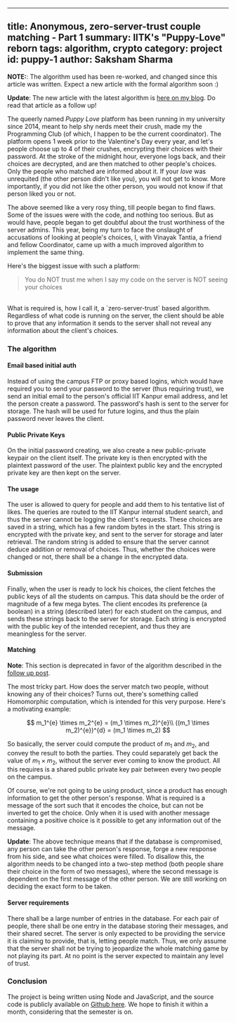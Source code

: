 ------
title: Anonymous, zero-server-trust couple matching - Part 1
summary: IITK's "Puppy-Love" reborn
tags: algorithm, crypto
category: project
id: puppy-1
author: Saksham Sharma
------

<script type="text/x-mathjax-config">
MathJax.Hub.Config({
  tex2jax: {inlineMath: [['$','$'], ['\\(','\\)']]}
});
</script>
<script type="text/javascript" async
  src="https://cdn.mathjax.org/mathjax/latest/MathJax.js?config=TeX-MML-AM_CHTML">
</script>

**NOTE:**: The algorithm used has been re-worked, and changed since this article was written. Expect a new article with the formal algorithm soon :)

**Update**: The new article with the latest algorithm is [here on my blog](/2016/11/puppy2). Do read that article as a follow up!

The queerly named *Puppy Love* platform has been running in my university since 2014, meant to help shy nerds meet their crush, made my the Programming Club (of which, I happen to be the current coordinator). The platform opens 1 week prior to the Valentine's Day every year, and let's people choose up to 4 of their crushes, encrypting their choices with their password. At the stroke of the midnight hour, everyone logs back, and their choices are decrypted, and are then matched to other people's choices. Only the people who matched are informed about it. If your *love* was unrequited (the other person didn't like you), you will not get to know. More importantly, if you did not like the other person, you would not know if that person liked you or not.

The above seemed like a very rosy thing, till people began to find flaws. Some of the issues were with the code, and nothing too serious. But as would have, people began to get doubtful about the trust worthiness of the server admins. This year, being my turn to face the onslaught of accusations of looking at people's choices, I, with Vinayak Tantia, a friend and fellow Coordinator, came up with a much improved algorithm to implement the same thing.

Here's the biggest issue with such a platform:

> You do NOT trust me when I say my code on the server is NOT seeing your choices

<br>
What is required is, how I call it, a `zero-server-trust` based algorithm. Regardless of what code is running on the server, the client should be able to prove that any information it sends to the server shall not reveal any information about the client's choices.

### The algorithm

#### Email based initial auth
Instead of using the campus FTP or proxy based logins, which would have required you to send your password to the server (thus requiring trust), we send an initial email to the person's official IIT Kanpur email address, and let the person create a password. The password's hash is sent to the server for storage. The hash will be used for future logins, and thus the plain password never leaves the client.

#### Public Private Keys
On the initial password creating, we also create a new public-private keypair on the client itself. The private key is then encrypted with the plaintext password of the user. The plaintext public key and the encrypted private key are then kept on the server.

#### The usage
The user is allowed to query for people and add them to his tentative list of likes. The queries are routed to the IIT Kanpur internal student search, and thus the server cannot be logging the client's requests. These choices are saved in a string, which has a few random bytes in the start. This string is encrypted with the private key, and sent to the server for storage and later retrieval. The random string is added to ensure that the server cannot deduce addition or removal of choices. Thus, whether the choices were changed or not, there shall be a change in the encrypted data.

#### Submission
Finally, when the user is ready to lock his choices, the client fetches the public keys of all the students on campus. This data should be the order of magnitude of a few mega bytes. The client encodes its preference (a boolean) in a string (described later) for each student on the campus, and sends these strings back to the server for storage. Each string is encrypted with the public key of the intended recepient, and thus they are meaningless for the server.

#### Matching
**Note**: This section is deprecated in favor of the algorithm described in the [follow up post](/2016/11/puppy2).

The most tricky part. How does the server match two people, without knowing any of their choices? Turns out, there's something called Homomorphic computation, which is intended for this very purpose. Here's a motivating example:

$$
m_1^{e} \times m_2^{e} = (m_1 \times m_2)^{e}\\
((m_1 \times m_2)^{e})^{d} = (m_1 \times m_2)
$$

So basically, the server could compute the product of $m_1$ and $m_2$, and convey the result to both the parties. They could separately get back the value of $m_1 \times m_2$, without the server ever coming to know the product. All this requires is a shared public private key pair between every two people on the campus.

Of course, we're not going to be using product, since a product has enough information to get the other person's response. What is required is a message of the sort such that it encodes the choice, but can not be inverted to get the choice. Only when it is used with another message containing a positive choice is it possible to get any information out of the message.

**Update**: The above technique means that if the database is compromised, any person can take the other person's response, forge a new response from his side, and see what choices were filled. To disallow this, the algorithm needs to be changed into a two-step method (both people share their choice in the form of two messages), where the second message is dependent on the first message of the other person. We are still working on deciding the exact form to be taken.

#### Server requirements
There shall be a large number of entries in the database. For each pair of people, there shall be one entry in the database storing their messages, and their shared secret. The server is only expected to be providing the service it is claiming to provide, that is, letting people match. Thus, we only assume that the server shall not be trying to jeopardize the whole matching game by not playing its part. At no point is the server expected to maintain any level of trust.

### Conclusion
The project is being written using Node and JavaScript, and the source code is publicly available on [Github here](https://github.com/pclubiitk/puppy-love). We hope to finish it within a month, considering that the semester is on.
